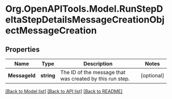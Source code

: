 # Org.OpenAPITools.Model.RunStepDeltaStepDetailsMessageCreationObjectMessageCreation

## Properties

Name | Type | Description | Notes
------------ | ------------- | ------------- | -------------
**MessageId** | **string** | The ID of the message that was created by this run step. | [optional] 

[[Back to Model list]](../README.md#documentation-for-models) [[Back to API list]](../README.md#documentation-for-api-endpoints) [[Back to README]](../README.md)


